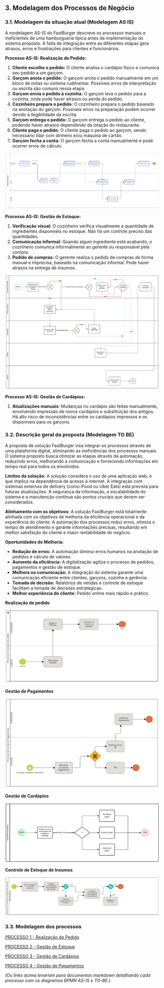 ## 3. Modelagem dos Processos de Negócio


### 3.1. Modelagem da situação atual (Modelagem AS IS)

A modelagem AS-IS do FastBurger descreve os processos manuais e ineficientes de uma hamburgueria típica antes da implementação do sistema proposto.  A falta de integração entre as diferentes etapas gera atrasos, erros e frustrações para clientes e funcionários.

**Processo AS-IS: Realização de Pedido:**

1. **Cliente escolhe o pedido:** O cliente analisa o cardápio físico e comunica seu pedido a um garçom.
2. **Garçom anota o pedido:** O garçom anota o pedido manualmente em um bloco de notas ou sistema rudimentar.  Possíveis erros de interpretação ou escrita são comuns nessa etapa.
3. **Garçom envia o pedido à cozinha:** O garçom leva o pedido para a cozinha, onde pode haver atrasos ou perda do pedido.
4. **Cozinheiro prepara o pedido:** O cozinheiro prepara o pedido baseado na anotação do garçom.  Possíveis erros na preparação podem ocorrer devido à ilegibilidade da escrita.
5. **Garçom entrega o pedido:** O garçom entrega o pedido ao cliente, podendo haver atrasos dependendo da lotação do restaurante.
6. **Cliente paga o pedido:** O cliente paga o pedido ao garçom, sendo necessário lidar com dinheiro e/ou máquina de cartão.
7. **Garçom fecha a conta:** O garçom fecha a conta manualmente e pode ocorrer erros de cálculo.

![alt text](./images/images-modelagem/image.png)

**Processo AS-IS: Gestão de Estoque:**

1. **Verificação visual:** O cozinheiro verifica visualmente a quantidade de ingredientes disponíveis no estoque.  Não há um controle preciso das quantidades.
2. **Comunicação informal:** Quando algum ingrediente está acabando, o cozinheiro comunica informalmente ao gerente ou responsável pela compra.
3. **Pedido de compras:** O gerente realiza o pedido de compras de forma manual e imprecisa, baseado na comunicação informal.  Pode haver atrasos na entrega de insumos.

![alt text](./images/images-modelagem/image-1.png)

**Processo AS-IS: Gestão de Cardápios:**

1. **Atualizações manuais:**  Mudanças no cardápio são feitas manualmente, envolvendo impressão de novos cardápios e substituição dos antigos.  Há alto risco de inconsistências entre os cardápios impressos e os disponíveis para os garçons.




### 3.2. Descrição geral da proposta (Modelagem TO BE)

A proposta de solução FastBurger visa integrar os processos através de uma plataforma digital, eliminando as ineficiências dos processos manuais. O sistema proposto busca otimizar as etapas através da automação, reduzindo erros, melhorando a comunicação e fornecendo informações em tempo real para todos os envolvidos.

**Limites da solução:** A solução considera o uso de uma aplicação web, o que implica na dependência de acesso à internet.  A integração com sistemas externos de delivery (como iFood ou Uber Eats)  está prevista para futuras atualizações. A segurança da informação,  a escalabilidade do sistema e a  manutenção contínua são pontos cruciais que devem ser considerados.

**Alinhamento com os objetivos:** A solução FastBurger está totalmente alinhada com os objetivos de melhoria da eficiência operacional e da experiência do cliente. A automação dos processos reduz erros, otimiza o tempo de atendimento e garante informações precisas, resultando em melhor satisfação do cliente e maior rentabilidade do negócio.

**Oportunidades de Melhoria:**

* **Redução de erros:** A automação diminui erros humanos na anotação de pedidos e cálculo de valores.
* **Aumento da eficiência:** A digitalização agiliza o processo de pedidos, pagamentos e gestão de estoque.
* **Melhora na comunicação:** A integração do sistema garante uma comunicação eficiente entre clientes, garçons, cozinha e gerência.
* **Tomada de decisão:** Relatórios de vendas e controle de estoque facilitam a tomada de decisões estratégicas.
* **Melhor experiência do cliente:** Pedido online mais rápido e prático.


**Realização de pedido**

![alt text](./images/images-modelagem/image-2.png)

**Gestão de Pagamentos**

![alt text](./images/images-modelagem/image-3.png)

**Gestão de Cardápios**

![alt text](./images/images-modelagem/image-4.png)

**Controle de Estoque de Insumos**

![alt text](./images/images-modelagem/image-5.png)

### 3.3. Modelagem dos processos

[PROCESSO 1 - Realização de Pedido](./processos/processo-1-realizacao-pedido.md "Detalhamento do Processo de Realização de Pedido.")

[PROCESSO 2 - Gestão de Estoque](./processos/processo-2-gestao-estoque.md "Detalhamento do Processo de Gestão de Estoque.")

[PROCESSO 3 - Gestão de Cardápios](./processos/processo-3-gestao-cardapios.md "Detalhamento do Processo de Gestão de Cardápios.")

[PROCESSO 4 - Gestão de Pagamentos](./processos/processo-4-gestao-pagamentos.md "Detalhamento do Processo de Gestão de Pagamentos.")

*(Os links acima levariam para documentos markdown detalhando cada processo com os diagramas BPMN AS-IS e TO-BE.)*
